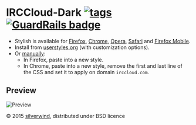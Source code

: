 # IRCCloud-Dark [![tags](https://img.shields.io/github/tag/StylishThemes/IRCCloud-Dark.svg?style=flat)](https://github.com/StylishThemes/IRCCloud-Dark/tags) [![GuardRails badge](https://badges.production.guardrails.io/moul/IRCCloud-Dark.svg)](https://www.guardrails.io)

- Stylish is available for [Firefox](https://addons.mozilla.org/en-US/firefox/addon/2108/), [Chrome](https://chrome.google.com/extensions/detail/fjnbnpbmkenffdnngjfgmeleoegfcffe), [Opera](https://addons.opera.com/en/extensions/details/stylish/), [Safari](http://sobolev.us/stylish/) and [Firefox Mobile](https://addons.mozilla.org/en-US/firefox/addon/2108/).
- Install from [userstyles.org](https://userstyles.org/styles/109724) (with customization options).
- Or [manually](https://raw.githubusercontent.com/StylishThemes/IRCCloud-Dark/master/irccloud-dark.css):
  - In Firefox, paste into a new style.
  - In Chrome, paste into a new style, remove the first and last line of the CSS and set it to apply on domain `irccloud.com`.

## Preview
![Preview](http://i.imgur.com/peWYYCK.png)

© 2015 [silverwind](https://github.com/silverwind), distributed under BSD licence
